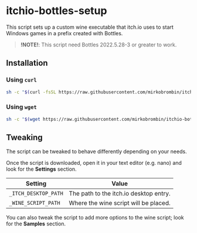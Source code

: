 # itchio-bottles-setup
This script sets up a custom wine executable that itch.io uses to start Windows 
games in a prefix created with Bottles.

> **!NOTE!**: This script need Bottles 2022.5.28-3 or greater to work.

## Installation
### Using `curl`
```bash
sh -c "$(curl -fsSL https://raw.githubusercontent.com/mirkobrombin/itchio-bottles-setup/main/itchio-bottles-setup)"
```

### Using `wget`
```bash
sh -c "$(wget https://raw.githubusercontent.com/mirkobrombin/itchio-bottles-setup/main/itchio-bottles-setup -O -)"
```

## Tweaking
The script can be tweaked to behave differently depending on your needs.

Once the script is downloaded, open it in your text editor (e.g. nano) and
look for the **Settings** section.

| **Setting** | **Value** |
| ------------ | --------- |
| `_ITCH_DESKTOP_PATH` | The path to the itch.io desktop entry. |
| `_WINE_SCRIPT_PATH` | Where the wine script will be placed. |

You can also tweak the script to add more options to the wine script; look
for the **Samples** section.
